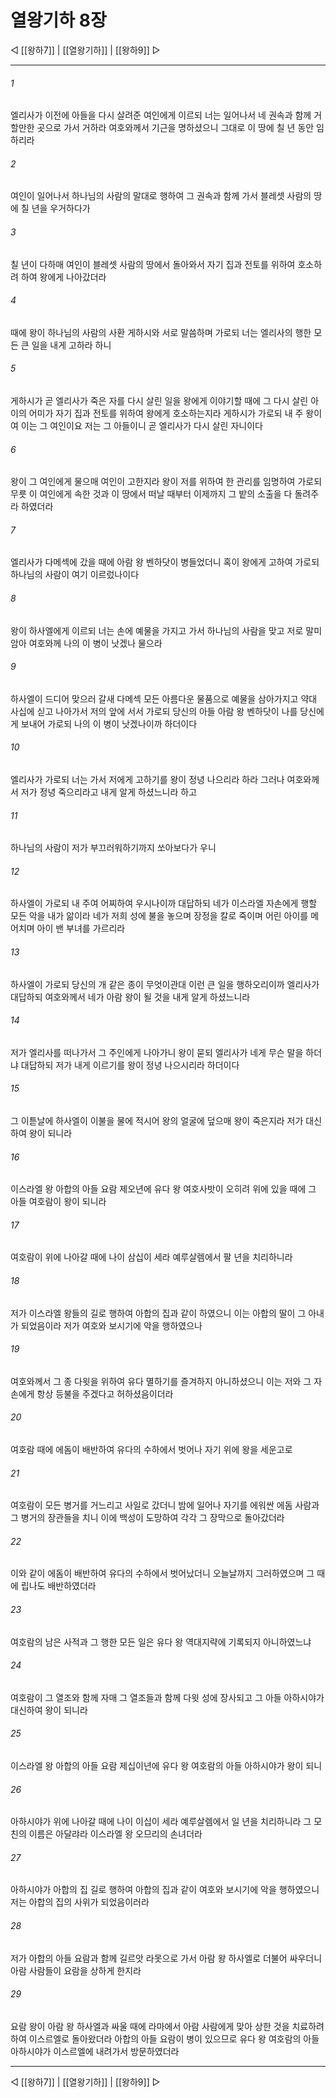 # 열왕기하 8장

◁ [[왕하7]] | [[열왕기하]] | [[왕하9]] ▷
***

###### 1
엘리사가 이전에 아들을 다시 살려준 여인에게 이르되 너는 일어나서 네 권속과 함께 거할만한 곳으로 가서 거하라 여호와께서 기근을 명하셨으니 그대로 이 땅에 칠 년 동안 임하리라

###### 2
여인이 일어나서 하나님의 사람의 말대로 행하여 그 권속과 함께 가서 블레셋 사람의 땅에 칠 년을 우거하다가

###### 3
칠 년이 다하매 여인이 블레셋 사람의 땅에서 돌아와서 자기 집과 전토를 위하여 호소하려 하여 왕에게 나아갔더라

###### 4
때에 왕이 하나님의 사람의 사환 게하시와 서로 말씀하며 가로되 너는 엘리사의 행한 모든 큰 일을 내게 고하라 하니

###### 5
게하시가 곧 엘리사가 죽은 자를 다시 살린 일을 왕에게 이야기할 때에 그 다시 살린 아이의 어미가 자기 집과 전토를 위하여 왕에게 호소하는지라 게하시가 가로되 내 주 왕이여 이는 그 여인이요 저는 그 아들이니 곧 엘리사가 다시 살린 자니이다

###### 6
왕이 그 여인에게 물으매 여인이 고한지라 왕이 저를 위하여 한 관리를 임명하여 가로되 무릇 이 여인에게 속한 것과 이 땅에서 떠날 때부터 이제까지 그 밭의 소출을 다 돌려주라 하였더라

###### 7
엘리사가 다메섹에 갔을 때에 아람 왕 벤하닷이 병들었더니 혹이 왕에게 고하여 가로되 하나님의 사람이 여기 이르렀나이다

###### 8
왕이 하사엘에게 이르되 너는 손에 예물을 가지고 가서 하나님의 사람을 맞고 저로 말미암아 여호와께 나의 이 병이 낫겠나 물으라

###### 9
하사엘이 드디어 맞으러 갈새 다메섹 모든 아름다운 물품으로 예물을 삼아가지고 약대 사십에 싣고 나아가서 저의 앞에 서서 가로되 당신의 아들 아람 왕 벤하닷이 나를 당신에게 보내어 가로되 나의 이 병이 낫겠나이까 하더이다

###### 10
엘리사가 가로되 너는 가서 저에게 고하기를 왕이 정녕 나으리라 하라 그러나 여호와께서 저가 정녕 죽으리라고 내게 알게 하셨느니라 하고

###### 11
하나님의 사람이 저가 부끄러워하기까지 쏘아보다가 우니

###### 12
하사엘이 가로되 내 주여 어찌하여 우시나이까 대답하되 네가 이스라엘 자손에게 행할 모든 악을 내가 앎이라 네가 저희 성에 불을 놓으며 장정을 칼로 죽이며 어린 아이를 메어치며 아이 밴 부녀를 가르리라

###### 13
하사엘이 가로되 당신의 개 같은 종이 무엇이관대 이런 큰 일을 행하오리이까 엘리사가 대답하되 여호와께서 네가 아람 왕이 될 것을 내게 알게 하셨느니라

###### 14
저가 엘리사를 떠나가서 그 주인에게 나아가니 왕이 묻되 엘리사가 네게 무슨 말을 하더냐 대답하되 저가 내게 이르기를 왕이 정녕 나으시리라 하더이다

###### 15
그 이튿날에 하사엘이 이불을 물에 적시어 왕의 얼굴에 덮으매 왕이 죽은지라 저가 대신하여 왕이 되니라

###### 16
이스라엘 왕 아합의 아들 요람 제오년에 유다 왕 여호사밧이 오히려 위에 있을 때에 그 아들 여호람이 왕이 되니라

###### 17
여호람이 위에 나아갈 때에 나이 삼십이 세라 예루살렘에서 팔 년을 치리하니라

###### 18
저가 이스라엘 왕들의 길로 행하여 아합의 집과 같이 하였으니 이는 아합의 딸이 그 아내가 되었음이라 저가 여호와 보시기에 악을 행하였으나

###### 19
여호와께서 그 종 다윗을 위하여 유다 멸하기를 즐겨하지 아니하셨으니 이는 저와 그 자손에게 항상 등불을 주겠다고 허하셨음이더라

###### 20
여호람 때에 에돔이 배반하여 유다의 수하에서 벗어나 자기 위에 왕을 세운고로

###### 21
여호람이 모든 병거를 거느리고 사일로 갔더니 밤에 일어나 자기를 에워싼 에돔 사람과 그 병거의 장관들을 치니 이에 백성이 도망하여 각각 그 장막으로 돌아갔더라

###### 22
이와 같이 에돔이 배반하여 유다의 수하에서 벗어났더니 오늘날까지 그러하였으며 그 때에 립나도 배반하였더라

###### 23
여호람의 남은 사적과 그 행한 모든 일은 유다 왕 역대지략에 기록되지 아니하였느냐

###### 24
여호람이 그 열조와 함께 자매 그 열조들과 함께 다윗 성에 장사되고 그 아들 아하시야가 대신하여 왕이 되니라

###### 25
이스라엘 왕 아합의 아들 요람 제십이년에 유다 왕 여호람의 아들 아하시야가 왕이 되니

###### 26
아하시야가 위에 나아갈 때에 나이 이십이 세라 예루살렘에서 일 년을 치리하니라 그 모친의 이름은 아달랴라 이스라엘 왕 오므리의 손녀더라

###### 27
아하시야가 아합의 집 길로 행하여 아합의 집과 같이 여호와 보시기에 악을 행하였으니 저는 아합의 집의 사위가 되었음이러라

###### 28
저가 아합의 아들 요람과 함께 길르앗 라못으로 가서 아람 왕 하사엘로 더불어 싸우더니 아람 사람들이 요람을 상하게 한지라

###### 29
요람 왕이 아람 왕 하사엘과 싸울 때에 라마에서 아람 사람에게 맞아 상한 것을 치료하려 하여 이스르엘로 돌아왔더라 아합의 아들 요람이 병이 있으므로 유다 왕 여호람의 아들 아하시야가 이스르엘에 내려가서 방문하였더라

***
◁ [[왕하7]] | [[열왕기하]] | [[왕하9]] ▷